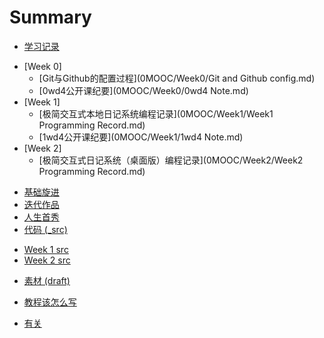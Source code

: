 # Summary
- [学习记录](0MOOC/README.md)
 + [Week 0]
   * [Git与Github的配置过程](0MOOC/Week0/Git and Github config.md)
   * [0wd4公开课纪要](0MOOC/Week0/0wd4 Note.md)
 + [Week 1]
   * [极简交互式本地日记系统编程记录](0MOOC/Week1/Week1 Programming Record.md)
   * [1wd4公开课纪要](0MOOC/Week1/1wd4 Note.md)
 + [Week 2]
   * [极简交互式日记系统（桌面版）编程记录](0MOOC/Week2/Week2 Programming Record.md)
- [基础旋进](1sTry/README.md)
- [迭代作品](2nDev/README.md)
- [人生首秀](3rDemo/README.md)
- [代码 (_src)](_src/README.md)
 + [Week 1 src](_src/om2py0w/0wex1/README.md)
 + [Week 2 src](_src/om2py2w/2wex0/README.md)
- [素材 (draft)](draft/README.md)
 + [教程该怎么写](draft/how2tutorial.md)
- [有关](ABOUT.md)
